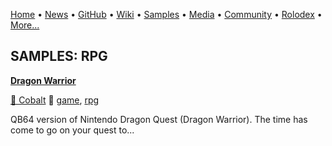 [Home](https://qb64.com) • [News](../news.md) • [GitHub](../github.md) • [Wiki](../wiki.md) • [Samples](../samples.md) • [Media](../media.md) • [Community](../community.md) • [Rolodex](../rolodex.md) • [More...](../more.md)

## SAMPLES: RPG

**[Dragon Warrior](dragon-warrior/index.md)**

[🐝 Cobalt](cobalt.md) 🔗 [game](game.md), [rpg](rpg.md)

QB64 version of Nintendo Dragon Quest (Dragon Warrior).  The time has come to go on your quest to...
